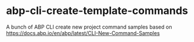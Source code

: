 # abp-cli-create-template-commands
A bunch of ABP CLI create new project command samples based on https://docs.abp.io/en/abp/latest/CLI-New-Command-Samples

